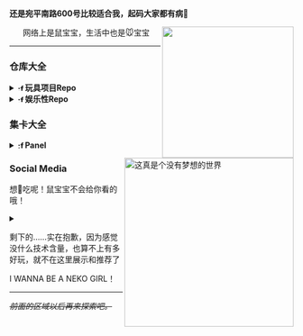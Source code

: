 <div>

<span style="font-weight: bold;">
<strong>还是宛平南路600号比较适合我，起码大家都有病🙏</strong>
<!-- 部分浏览器对加粗的支持不够好，强行通过<strong/>实现加粗 -->
</span>

<li style="list-style: none;">
  <ul>
    <img align="right" src="https://laoshubaby.oss-cn-beijing.aliyuncs.com/laoshubaby.jpg" width="233" height="233">

网络上是鼠宝宝，生活中也是🐭宝宝
  </ul>
  <ul>
    <img align="right" src="https://laoshubaby.oss-cn-beijing.aliyuncs.com/data/%E8%BF%99%E7%9C%9F%E6%98%AF%E4%B8%AA%E6%B2%A1%E6%9C%89%E6%A2%A6%E6%83%B3%E7%9A%84%E4%B8%96%E7%95%8C.webp" alt="这真是个没有梦想的世界" width="300px"/>
  </ul>
</li>


<!--

### TODO

已经开学了，这是寒假没完成的任务：

1. Toybrick.md
2. UniGal
3. OSMChina的keqing和yanfei和zhongli
4. 导师安排的论文任务（在Gitee私有仓库，诸位看不到）
5. 协助BUCTthesis

如果还有时间，就考虑一下游戏制作，可恶的高数，以及**鼠宝宝的个人数字形象**（要用）了哦


想学Haskell，想学Rust

https://github.com/bitemyapp/learnhaskell/blob/master/guide-zh_CN.md
http://learnyouahaskell.com/chapters
https://wiki.haskell.org/H-99:_Ninety-Nine_Haskell_Problems
https://stackoverflow.com/questions/1012573/getting-started-with-haskell
http://cnhaskell.com/


<small>目标加一个，看懂这个仓库，方便以后找工作：[EnterpriseQualityCoding/FizzBuzzEnterpriseEdition](https://github.com/EnterpriseQualityCoding/FizzBuzzEnterpriseEdition)</small>

再加一个，学会blender，玩玩华为的Char看看有什么好玩的。提高一下de/zh-yue/ko/ja/ru的技能点。

-->



</div>

<hr>

### 仓库大全

<!--

希望能认真建设和推广的项目：
1. OSMChina三大原：Keqing-Zhongli-Yanfei
2. 知识开放，推动Mozilla和千树学院的建设
3. 所有参与翻译过的项目
4. python-cngal/bangumi 以及其他开放知识站点的数据驱动（甚至可以造一个更底层的swagger的驱动，然后把各个站点的驱动都配置文件化，这是远期目标）

-->

<!-- 

Emoji图像由 https://emojipedia.org/file-folder#designs 提供

-->


<!-- 玩具项目Repo -->

<details>
  
<summary><strong><img src="https://em-content.zobj.net/source/mozilla/36/file-folder_1f4c1.png" style="height: 0.9em;" alt=":file_folder:">玩具项目Repo</strong></summary>
  
  <!--
  <img src='https://raw.githubusercontent.com/vorillaz/devicons/ba75593fdf8d66496676a90cbf127d721f73e961/!SVG/python.svg' width='18'/> Python
  <img src='https://raw.github.com/voodootikigod/logo.js/master/js.png' width='18'/> Javascript <although_I_don_t_know_js/>
  <img src="https://raw.githubusercontent.com/devicons/devicon/master/icons/typescript/typescript-original.svg" width="18"/> Typescript <although_I_don_t_know_ts/>
  <those_from_docentYT_readme_and_looks_good/>
  -->

+ [参与贡献][Unigal-Script](https://github.com/Uni-Gal/UniGal-Script)
  [![](https://img.shields.io/github/stars/Uni-Gal/UniGal-Script.svg?style=flat-square&logo=github&logoWidth=20&label=Stars&labelColor=ce1126&color=fcd116&message=LAOSHUBABYMOE)](https://github.com/Uni-Gal/UniGal-Script/stargazers)
  [![](https://img.shields.io/github/forks/Uni-Gal/UniGal-Script.svg?style=flat-square&logo=github&logoWidth=20&label=Forks&labelColor=ce1126&color=fcd116&message=LAOSHUBABYMOE)](https://github.com/Uni-Gal/UniGal-Script/network/members)
    
+ [独立开发][VisualMoe 视频隐藏帧检测](https://github.com/BUCTSNC/VisualMoe)
  [![](https://img.shields.io/github/stars/BUCTSNC/VisualMoe.svg?style=flat-square&logo=github&logoWidth=20&label=Stars&labelColor=ce1126&color=fcd116&message=LAOSHUBABYMOE)](https://github.com/BUCTSNC/VisualMoe/stargazers)

+ [主导开发][Schedule_Intersector 学生组织课表求交器](https://github.com/BUCTSNC/Schudule_Intersector)
  [![](https://img.shields.io/github/stars/BUCTSNC/Schudule_Intersector.svg?style=flat-square&logo=github&logoWidth=20&label=Stars&labelColor=ce1126&color=fcd116&message=LAOSHUBABYMOE)](https://github.com/BUCTSNC/Schudule_Intersector/stargazers)

+ [独立开发][OpenPlaids 生成这世界上所有的格纹](https://github.com/OpenPlaids/OpenPlaids)
  [![](https://img.shields.io/github/stars/OpenPlaids/OpenPlaids.svg?style=flat-square&logo=github&logoWidth=20&label=Stars&labelColor=ce1126&color=fcd116&message=LAOSHUBABYMOE)](https://github.com/OpenPlaids/OpenPlaids/stargazers)

+ [社区索引][CUTI 中国高校TeX论文模板索引](https://github.com/LaoshuBaby/china-university-thesis-index)
  [![](https://img.shields.io/github/stars/LaoshuBaby/china-university-thesis-index.svg?style=flat-square&logo=github&logoWidth=20&label=Stars&labelColor=ce1126&color=fcd116&message=LAOSHUBABYMOE)](https://github.com/LaoshuBaby/china-university-thesis-index/stargazers)

</details>

<!-- 娱乐性Repo -->

<details>
  
<summary><strong><img src="https://em-content.zobj.net/source/mozilla/36/file-folder_1f4c1.png" style="height: 0.9em;" alt=":file_folder:">娱乐性Repo</strong></summary> 

+ [【催更请Push】VampireValue(VV)](https://github.com/LaoshuBaby/VampireValue)
  [![](https://img.shields.io/github/stars/LaoshuBaby/VampireValue.svg?style=flat-square&logo=github&logoWidth=20&label=Stars&labelColor=ce1126&color=fcd116&message=LAOSHUBABYMOE)](https://github.com/LaoshuBaby/VampireValue/stargazers)
  
</details>

### 集卡大全

<details>

<summary><strong><img src="https://em-content.zobj.net/source/mozilla/36/file-folder_1f4c1.png" style="height: 0.9em;" alt=":file_folder:">Panel</strong></summary>
<b>
<image src='https://github-readme-stats.vercel.app/api?username=LaoshuBaby&theme=tokyonight&show_icons=true&count_private=true' height=141></image>
</b>
<b>
<image src='https://github-readme-stats.vercel.app/api/top-langs/?username=LaoshuBaby&theme=tokyonight&layout=compact&count_private=true' height=141></image>
</b>
<b>
<image src='https://github-readme-stats.vercel.app/api/wakatime?username=LaoshuBaby&theme=tokyonight&layout=compact&count_private=true' height=141></image>
</b>

<!-- <image src='https://github-profile-trophy.vercel.app/?username=LaoshuBaby&theme=nord'></image> -->
</details>

### Social Media

想🍑吃呢！鼠宝宝不会给你看的哦！

<details>
  <summary></summary>
  <li>
    <ol><li>
    <ul><a rel="me" href="https://wxw.moe/@laoshubaby">(Mastodon)wxw.moe@laoshubaby</a><br/></ul>
    <ul><a rel="me" href="https://en.osm.town/@laoshubaby">(Mastodon)en.osm.town@laoshubaby</a><br/></ul>
    <ul><a rel="me" href="https://misskey.io/@laoshubaby">(Misskey)misskey.io@laoshubaby</a><br/></ul>
    </li></ol>
    <ol>
      <p>Adding</p>
    </ol>
  </li>
</details>

<!--

### 参与的项目

<div>
  <img src="https://avatars.githubusercontent.com/u/3856374?s=200&v=4" height=50 ></img>
  <br>
  [@osmlab/NSI](https://github.com/osmlab/name-suggestion-index)
</div>
<div>
  <img src="https://avatars.githubusercontent.com/u/90183505?s=200&v=4" height=50 ></img>
  <br>
  @OSMChina 
</div>
<div>
  <img src="https://avatars.githubusercontent.com/u/69070757?s=200&v=4" height=50 ></img>
  <br>
  @Uni-Gal 
</div>

-->


<!--
https://github.com/ktKongTong/ktKongTong/blob/main/.github/workflows/action.yml
-->


剩下的……实在抱歉，因为感觉没什么技术含量，也算不上有多好玩，就不在这里展示和推荐了

I WANNA BE A NEKO GIRL！

---
~~*前面的区域以后再来探索吧。*~~
